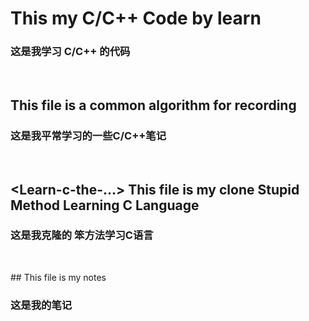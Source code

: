 # This my  C/C++ Code by learn
### 这是我学习 C/C++ 的代码
<br />

## <Algorthem> This file is a common algorithm for recording
### 这是我平常学习的一些C/C++笔记
<br />

## <Learn-c-the-...> This file is my clone Stupid Method Learning C Language
### 这是我克隆的 笨方法学习C语言
<br />

##<LearnCode> This file is my notes
### 这是我的笔记